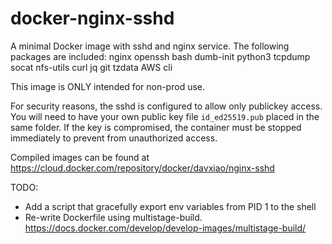 # docker-nginx-sshd
A minimal Docker image with sshd and nginx service. The following packages are included:
nginx
openssh
bash
dumb-init
python3
tcpdump
socat
nfs-utils
curl
jq
git
tzdata
AWS cli

This image is ONLY intended for non-prod use.

For security reasons, the sshd is configured to allow only publickey access. You will need to have your own public key file `id_ed25519.pub` placed in the same folder. If the key is compromised, the container must be stopped immediately to prevent from unauthorized access.

Compiled images can be found at https://cloud.docker.com/repository/docker/davxiao/nginx-sshd 

TODO:
- Add a script that gracefully export env variables from PID 1 to the shell
- Re-write Dockerfile using multistage-build. https://docs.docker.com/develop/develop-images/multistage-build/
